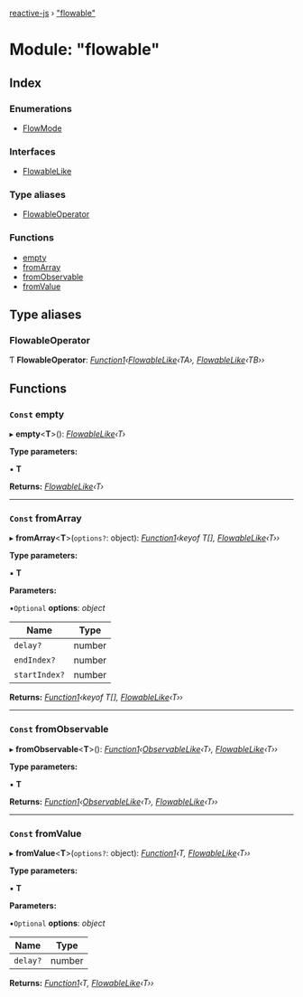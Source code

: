 [reactive-js](../README.md) › ["flowable"](_flowable_.md)

# Module: "flowable"

## Index

### Enumerations

* [FlowMode](../enums/_flowable_.flowmode.md)

### Interfaces

* [FlowableLike](../interfaces/_flowable_.flowablelike.md)

### Type aliases

* [FlowableOperator](_flowable_.md#flowableoperator)

### Functions

* [empty](_flowable_.md#const-empty)
* [fromArray](_flowable_.md#const-fromarray)
* [fromObservable](_flowable_.md#const-fromobservable)
* [fromValue](_flowable_.md#const-fromvalue)

## Type aliases

###  FlowableOperator

Ƭ **FlowableOperator**: *[Function1](_functions_.md#function1)‹[FlowableLike](../interfaces/_flowable_.flowablelike.md)‹TA›, [FlowableLike](../interfaces/_flowable_.flowablelike.md)‹TB››*

## Functions

### `Const` empty

▸ **empty**<**T**>(): *[FlowableLike](../interfaces/_flowable_.flowablelike.md)‹T›*

**Type parameters:**

▪ **T**

**Returns:** *[FlowableLike](../interfaces/_flowable_.flowablelike.md)‹T›*

___

### `Const` fromArray

▸ **fromArray**<**T**>(`options?`: object): *[Function1](_functions_.md#function1)‹keyof T[], [FlowableLike](../interfaces/_flowable_.flowablelike.md)‹T››*

**Type parameters:**

▪ **T**

**Parameters:**

▪`Optional`  **options**: *object*

Name | Type |
------ | ------ |
`delay?` | number |
`endIndex?` | number |
`startIndex?` | number |

**Returns:** *[Function1](_functions_.md#function1)‹keyof T[], [FlowableLike](../interfaces/_flowable_.flowablelike.md)‹T››*

___

### `Const` fromObservable

▸ **fromObservable**<**T**>(): *[Function1](_functions_.md#function1)‹[ObservableLike](../interfaces/_observable_.observablelike.md)‹T›, [FlowableLike](../interfaces/_flowable_.flowablelike.md)‹T››*

**Type parameters:**

▪ **T**

**Returns:** *[Function1](_functions_.md#function1)‹[ObservableLike](../interfaces/_observable_.observablelike.md)‹T›, [FlowableLike](../interfaces/_flowable_.flowablelike.md)‹T››*

___

### `Const` fromValue

▸ **fromValue**<**T**>(`options?`: object): *[Function1](_functions_.md#function1)‹T, [FlowableLike](../interfaces/_flowable_.flowablelike.md)‹T››*

**Type parameters:**

▪ **T**

**Parameters:**

▪`Optional`  **options**: *object*

Name | Type |
------ | ------ |
`delay?` | number |

**Returns:** *[Function1](_functions_.md#function1)‹T, [FlowableLike](../interfaces/_flowable_.flowablelike.md)‹T››*
